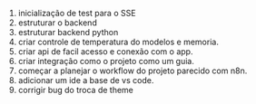 1. inicialização de test para o SSE
2. estruturar o backend 
2. estruturar backend python
3. criar controle de temperatura do modelos e memoria.
4. criar api de facil acesso e conexão com o app. 
5. criar integração como o projeto como um guia. 
6. começar a planejar o workflow do projeto parecido com n8n. 
7. adicionar um ide a base de vs code. 
8. corrigir bug do troca de theme 


